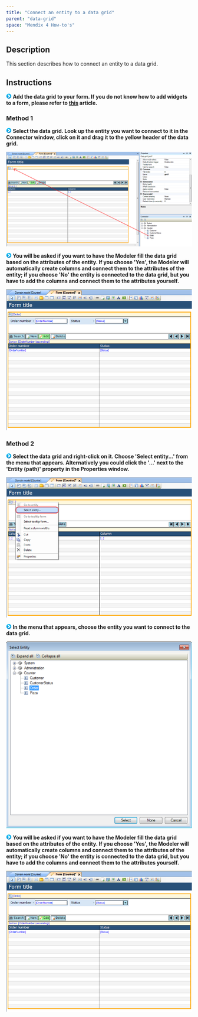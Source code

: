 ```yaml
---
title: "Connect an entity to a data grid"
parent: "data-grid"
space: "Mendix 4 How-to's"
---
```

## Description

This section describes how to connect an entity to a data grid.

## Instructions

![](attachments/819203/917932.png) **Add the data grid to your form. If you do not know how to add widgets to a form, please refer to [this](add-a-widget-to-a-form) article.**

### Method 1

![](attachments/819203/917932.png) **Select the data grid. Look up the entity you want to connect to it in the Connector window, click on it and drag it to the yellow header of the data grid.**

![](attachments/2621445/2752619.png)

![](attachments/819203/917932.png) **You will be asked if you want to have the Modeler fill the data grid based on the attributes of the entity. If you choose 'Yes', the Modeler will automatically create columns and connect them to the attributes of the entity; if you choose 'No' the entity is connected to the data grid, but you have to add the columns and connect them to the attributes yourself.**

![](attachments/2621445/2752618.png)

### Method 2

![](attachments/819203/917932.png) **Select the data grid and right-click on it. Choose 'Select entity...' from the menu that appears. Alternatively you could click the '...' next to the 'Entity (path)' property in the Properties window.**

![](attachments/2621445/2752623.png)

![](attachments/819203/917932.png) **In the menu that appears, choose the entity you want to connect to the data grid.**

![](attachments/2621445/2752622.png)

![](attachments/819203/917932.png) **You will be asked if you want to have the Modeler fill the data grid based on the attributes of the entity. If you choose 'Yes', the Modeler will automatically create columns and connect them to the attributes of the entity; if you choose 'No' the entity is connected to the data grid, but you have to add the columns and connect them to the attributes yourself.**

![](attachments/2621445/2752618.png)
